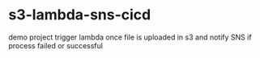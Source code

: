 # s3-lambda-sns-cicd
demo project trigger lambda once file is uploaded in s3 and notify SNS if process failed or successful
